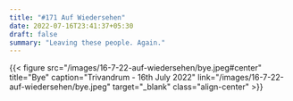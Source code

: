 ```yaml
---
title: "#171 Auf Wiedersehen"
date: 2022-07-16T23:41:37+05:30
draft: false
summary: "Leaving these people. Again."
---
```


{{< figure src="/images/16-7-22-auf-wiedersehen/bye.jpeg#center" title="Bye" caption="Trivandrum - 16th July 2022" link="/images/16-7-22-auf-wiedersehen/bye.jpeg" target="_blank" class="align-center" >}}
